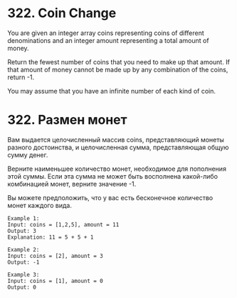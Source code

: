 # 322. Coin Change
You are given an integer array coins representing coins of different denominations and an integer amount representing a total amount of money.

Return the fewest number of coins that you need to make up that amount. If that amount of money cannot be made up by any combination of the coins, return -1.

You may assume that you have an infinite number of each kind of coin.

# 322. Размен монет
Вам выдается целочисленный массив coins, представляющий монеты разного достоинства, и целочисленная сумма, представляющая общую сумму денег.

Верните наименьшее количество монет, необходимое для пополнения этой суммы. Если эта сумма не может быть восполнена какой-либо комбинацией монет, верните значение -1.

Вы можете предположить, что у вас есть бесконечное количество монет каждого вида.

```
Example 1:
Input: coins = [1,2,5], amount = 11
Output: 3
Explanation: 11 = 5 + 5 + 1

Example 2:
Input: coins = [2], amount = 3
Output: -1

Example 3:
Input: coins = [1], amount = 0
Output: 0
```